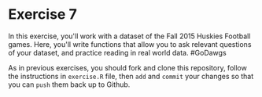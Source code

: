 # Exercise 7

In this exercise, you'll work with a dataset of the Fall 2015 Huskies Football games. Here, you'll write functions that allow you to ask relevant questions of your dataset, and practice reading in real world data. #GoDawgs

As in previous exercises, you should fork and clone this repository, follow the instructions in `exercise.R` file, then `add` and `commit` your changes so that you can `push` them back up to Github.
